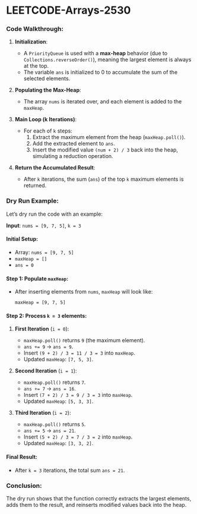# LEETCODE-Arrays-2530
### Code Walkthrough:
1. **Initialization**:
   - A `PriorityQueue` is used with a **max-heap** behavior (due to `Collections.reverseOrder()`), meaning the largest element is always at the top.
   - The variable `ans` is initialized to 0 to accumulate the sum of the selected elements.

2. **Populating the Max-Heap**:
   - The array `nums` is iterated over, and each element is added to the `maxHeap`.

3. **Main Loop (k Iterations)**:
   - For each of `k` steps:
     1. Extract the maximum element from the heap (`maxHeap.poll()`).
     2. Add the extracted element to `ans`.
     3. Insert the modified value `(num + 2) / 3` back into the heap, simulating a reduction operation.

4. **Return the Accumulated Result**:
   - After `k` iterations, the sum (`ans`) of the top `k` maximum elements is returned.

### Dry Run Example:

Let’s dry run the code with an example:

**Input**: `nums = [9, 7, 5]`, `k = 3`

#### Initial Setup:
- Array: `nums = [9, 7, 5]`
- `maxHeap = []`
- `ans = 0`

#### Step 1: Populate `maxHeap`:
- After inserting elements from `nums`, `maxHeap` will look like:
  ```
  maxHeap = [9, 7, 5]
  ```

#### Step 2: Process `k = 3` elements:

1. **First Iteration** (`i = 0`):
   - `maxHeap.poll()` returns `9` (the maximum element).
   - `ans += 9` → `ans = 9`.
   - Insert `(9 + 2) / 3 = 11 / 3 = 3` into `maxHeap`.
   - Updated `maxHeap`: `[7, 5, 3]`.

2. **Second Iteration** (`i = 1`):
   - `maxHeap.poll()` returns `7`.
   - `ans += 7` → `ans = 16`.
   - Insert `(7 + 2) / 3 = 9 / 3 = 3` into `maxHeap`.
   - Updated `maxHeap`: `[5, 3, 3]`.

3. **Third Iteration** (`i = 2`):
   - `maxHeap.poll()` returns `5`.
   - `ans += 5` → `ans = 21`.
   - Insert `(5 + 2) / 3 = 7 / 3 = 2` into `maxHeap`.
   - Updated `maxHeap`: `[3, 3, 2]`.

#### Final Result:
- After `k = 3` iterations, the total sum `ans = 21`.

### Conclusion:
The dry run shows that the function correctly extracts the largest elements, adds them to the result, and reinserts modified values back into the heap.
